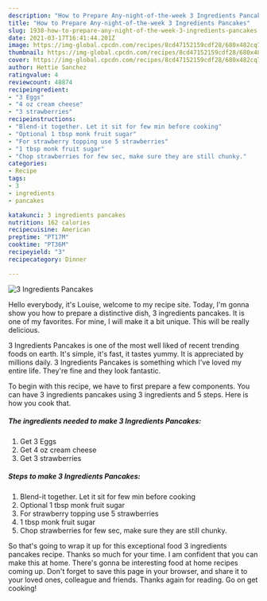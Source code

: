 ```yaml
---
description: "How to Prepare Any-night-of-the-week 3 Ingredients Pancakes"
title: "How to Prepare Any-night-of-the-week 3 Ingredients Pancakes"
slug: 1938-how-to-prepare-any-night-of-the-week-3-ingredients-pancakes
date: 2021-03-17T16:41:44.201Z
image: https://img-global.cpcdn.com/recipes/8cd47152159cdf28/680x482cq70/3-ingredients-pancakes-recipe-main-photo.jpg
thumbnail: https://img-global.cpcdn.com/recipes/8cd47152159cdf28/680x482cq70/3-ingredients-pancakes-recipe-main-photo.jpg
cover: https://img-global.cpcdn.com/recipes/8cd47152159cdf28/680x482cq70/3-ingredients-pancakes-recipe-main-photo.jpg
author: Hettie Sanchez
ratingvalue: 4
reviewcount: 48874
recipeingredient:
- "3 Eggs"
- "4 oz cream cheese"
- "3 strawberries"
recipeinstructions:
- "Blend-it together. Let it sit for few min before cooking"
- "Optional 1 tbsp monk fruit sugar"
- "For strawberry topping use 5 strawberries"
- "1 tbsp monk fruit sugar"
- "Chop strawberries for few sec, make sure they are still chunky."
categories:
- Recipe
tags:
- 3
- ingredients
- pancakes

katakunci: 3 ingredients pancakes 
nutrition: 162 calories
recipecuisine: American
preptime: "PT17M"
cooktime: "PT36M"
recipeyield: "3"
recipecategory: Dinner

---
```



![3 Ingredients Pancakes](https://img-global.cpcdn.com/recipes/8cd47152159cdf28/680x482cq70/3-ingredients-pancakes-recipe-main-photo.jpg)

Hello everybody, it's Louise, welcome to my recipe site. Today, I'm gonna show you how to prepare a distinctive dish, 3 ingredients pancakes. It is one of my favorites. For mine, I will make it a bit unique. This will be really delicious.

3 Ingredients Pancakes is one of the most well liked of recent trending foods on earth. It's simple, it's fast, it tastes yummy. It is appreciated by millions daily. 3 Ingredients Pancakes is something which I've loved my entire life. They're fine and they look fantastic.




To begin with this recipe, we have to first prepare a few components. You can have 3 ingredients pancakes using 3 ingredients and 5 steps. Here is how you cook that.

<!--inarticleads1-->

##### The ingredients needed to make 3 Ingredients Pancakes:

1. Get 3 Eggs
1. Get 4 oz cream cheese
1. Get 3 strawberries




<!--inarticleads2-->

##### Steps to make 3 Ingredients Pancakes:

1. Blend-it together. Let it sit for few min before cooking
1. Optional 1 tbsp monk fruit sugar
1. For strawberry topping use 5 strawberries
1. 1 tbsp monk fruit sugar
1. Chop strawberries for few sec, make sure they are still chunky.




So that's going to wrap it up for this exceptional food 3 ingredients pancakes recipe. Thanks so much for your time. I am confident that you can make this at home. There's gonna be interesting food at home recipes coming up. Don't forget to save this page in your browser, and share it to your loved ones, colleague and friends. Thanks again for reading. Go on get cooking!
